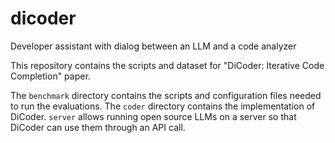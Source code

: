 # dicoder
Developer assistant with dialog between an LLM and a code analyzer

This repository contains the scripts and dataset for "DiCoder: Iterative Code Completion" paper.

The `benchmark` directory contains the scripts and configuration files needed to run the evaluations.
The `coder` directory contains the implementation of DiCoder.
`server` allows running open source LLMs on a server so that DiCoder can use them through an API call.
